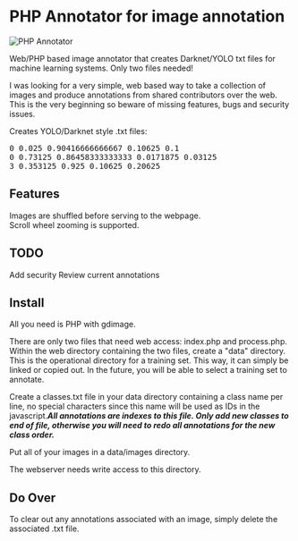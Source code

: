 # PHP Annotator for image annotation
![PHP Annotator](https://raw.githubusercontent.com/klaxxon/phpannotator/master/screenshot2.png)

Web/PHP based image annotator that creates Darknet/YOLO txt files for machine learning systems. Only two files needed!

I was looking for a very simple, web based way to take a collection of images and produce annotations from shared contributors over the web.  This is the very beginning so beware of missing features, bugs and security issues.

Creates YOLO/Darknet style .txt files:<br/>
<pre>
0 0.025 0.90416666666667 0.10625 0.1
0 0.73125 0.86458333333333 0.0171875 0.03125
3 0.353125 0.925 0.10625 0.20625
</pre>
  
<h2>Features</h2>
Images are shuffled before serving to the webpage.<br/>
Scroll wheel zooming is supported.<br/>


<h2>TODO</h2>
Add security
Review current annotations


<h2>Install</h2>

All you need is PHP with gdimage.

There are only two files that need web access: index.php and process.php.
Within the web directory containing the two files, create a "data" directory.  This is the operational directory for a training set.  This way, it can simply be linked or copied out.  In the future, you will be able to select a training set to annotate.

Create a classes.txt file in your data directory containing a class name per line, no special characters since this name will be used as IDs in the javascript.<B><i>All annotations are indexes to this file.  Only add new classes to end of file, otherwise you will need to redo all annotations for the new class order.</i></b>

Put all of your images in a data/images directory.

The webserver needs write access to this directory.

<h2>Do Over</h2>

To clear out any annotations associated with an image, simply delete the associated .txt file.
